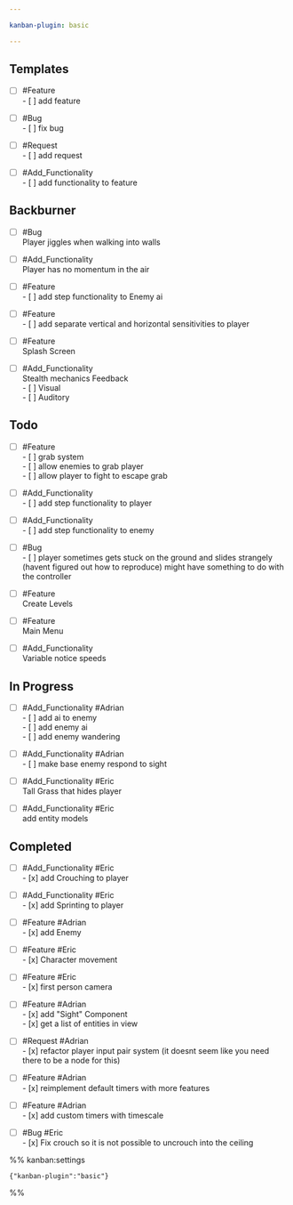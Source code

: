 ```yaml
---

kanban-plugin: basic

---
```


## Templates

- [ ] #Feature <br>- [ ] add feature
- [ ] #Bug<br>- [ ] fix bug
- [ ] #Request <br>- [ ] add request
- [ ] #Add_Functionality <br>- [ ] add functionality to feature


## Backburner

- [ ] #Bug<br>Player jiggles when walking into walls
- [ ] #Add_Functionality <br>Player has no momentum in the air
- [ ] #Feature <br>- [ ] add step functionality to Enemy ai
- [ ] #Feature <br>- [ ] add separate vertical and horizontal sensitivities to player
- [ ] #Feature <br>Splash Screen
- [ ] #Add_Functionality <br>Stealth mechanics Feedback<br>- [ ] Visual<br>- [ ] Auditory


## Todo

- [ ] #Feature <br>- [ ] grab system<br>	- [ ] allow enemies to grab player<br>	- [ ] allow player to fight to escape grab
- [ ] #Add_Functionality <br>- [ ] add step functionality to player
- [ ] #Add_Functionality <br>- [ ] add step functionality to enemy
- [ ] #Bug<br>- [ ] player sometimes gets stuck on the ground and slides strangely (havent figured out how to reproduce) might have something to do with the controller
- [ ] #Feature <br>Create Levels
- [ ] #Feature <br>Main Menu
- [ ] #Add_Functionality <br>Variable notice speeds


## In Progress

- [ ] #Add_Functionality #Adrian <br>- [ ] add ai to enemy<br>	- [ ] add enemy ai<br>		- [ ] add enemy wandering
- [ ] #Add_Functionality #Adrian <br>- [ ] make base enemy respond to sight
- [ ] #Add_Functionality #Eric <br>Tall Grass that hides player
- [ ] #Add_Functionality #Eric <br>add entity models


## Completed

- [ ] #Add_Functionality #Eric <br>- [x] add Crouching to player
- [ ] #Add_Functionality  #Eric <br>- [x] add Sprinting to player
- [ ] #Feature #Adrian <br>- [x] add Enemy
- [ ] #Feature #Eric <br>- [x] Character movement
- [ ] #Feature #Eric <br>- [x] first person camera
- [ ] #Feature #Adrian <br>- [x] add "Sight" Component<br>- [x] get a list of entities in view
- [ ] #Request #Adrian <br>- [x] refactor player input pair system (it doesnt seem like you need there to be a node for this)
- [ ] #Feature #Adrian <br>- [x] reimplement default timers with more features
- [ ] #Feature #Adrian <br>- [x] add custom timers with timescale
- [ ] #Bug #Eric <br>- [x] Fix crouch so it is not possible to uncrouch into the ceiling




%% kanban:settings
```
{"kanban-plugin":"basic"}
```
%%